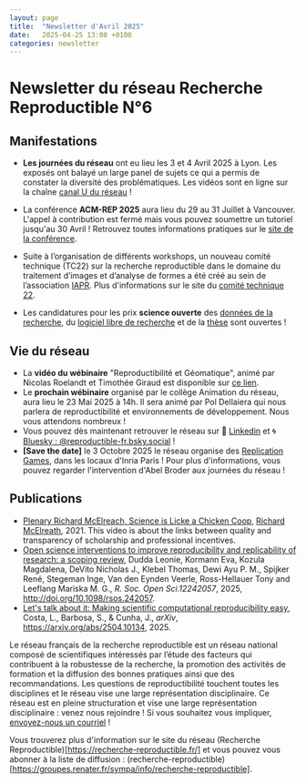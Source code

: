 ```yaml
---
layout: page
title:  "Newsletter d'Avril 2025"
date:   2025-04-25 13:00 +0100
categories: newsletter
---
```


# Newsletter du réseau Recherche Reproductible N°6

## Manifestations

* **Les journées du réseau** ont eu lieu les 3 et 4 Avril 2025 à Lyon. Les exposés ont balayé un large panel
  de sujets ce qui a permis de constater la diversité des problématiques.
  Les vidéos sont en ligne sur la chaîne [canal U du réseau](https://www.canal-u.tv/chaines/rfrr) !
* La conférence **ACM-REP 2025** aura lieu du 29 au 31 Juillet à Vancouver.
L'appel à contribution est fermé mais vous pouvez soumettre un tutoriel jusqu'au 30 Avril ! Retrouvez toutes informations pratiques sur le  [site de la conférence](https://acm-rep.github.io/2025/).

* Suite à l’organisation de différents workshops, un nouveau comité technique (TC22) sur la recherche reproductible dans le domaine du traitement d’images et d’analyse de formes a été créé au sein de l’association
  [IAPR](https://iapr.org/). Plus d'informations sur le site du [comité technique 22](https://tc22-team.github.io/TC22/index.html).

* Les candidatures pour les prix **science ouverte** des [données de la recherche](https://www.ouvrirlascience.fr/les-candidatures-pour-le-prix-science-ouverte-des-donnees-de-la-recherche-2025-sont-ouvertes/), du [logiciel libre de recherche](https://www.ouvrirlascience.fr/les-candidatures-pour-le-prix-science-ouverte-du-logiciel-libre-de-recherche-2025-sont-ouvertes/) et de la [thèse](https://www.ouvrirlascience.fr/les-candidatures-pour-les-prix-science-ouverte-2025-de-la-these-sont-ouvertes/) sont ouvertes !


## Vie du réseau
* La **vidéo du wébinaire** "Reproductibilité et Géomatique",
  animé par Nicolas Roelandt et Timothée Giraud est disponible sur
  [ce lien](https://www.recherche-reproductible.fr/past-webinaires/2025/03/28/Geomatique.html).
* Le **prochain wébinaire** organisé par le collège Animation du réseau, aura lieu le 23 Mai 2025 à 14h.
    Il sera animé par Pol Dellaiera qui nous parlera de reproductibilité et environnements de développement. Nous vous attendons nombreux !
* Vous pouvez dès maintenant retrouver le réseau sur
  🔗 [Linkedin](https://www.linkedin.com/company/r%C3%A9seau-fran%C3%A7ais-de-la-recherche-reproductible/) et
    🌀 [Bluesky : @reproductible-fr.bsky.social](https://bsky.app/profile/reproductible-fr.bsky.social) !
* **[Save the date]** le 3 Octobre 2025 le réseau organise des
  [Replication Games](https://i4replication.org/blog%20Games.html), dans les locaux d'Inria Paris ! Pour plus d'informations, vous pouvez regarder l'intervention d'Abel Broder aux journées du réseau !

## Publications

* [Plenary Richard McElreach, Science is Licke a Chicken Coop](https://www.youtube.com/watch?v=d8LqFO1dk-w),
      [Richard McElreath](https://www.youtube.com/@rmcelreath), 2021.
      This video is about the links between quality and transparency of scholarship and professional incentives.
* [Open science interventions to
    improve reproducibility and replicability of research: a scoping review](https://royalsocietypublishing.org/doi/10.1098/rsos.242057), Dudda Leonie, Kormann Eva, Kozula Magdalena, DeVito Nicholas J., Klebel Thomas, Dewi Ayu P. M., Spijker René, Stegeman Inge,
      Van den Eynden Veerle, Ross-Hellauer Tony and Leeflang Mariska M. G.,  *R. Soc. Open Sci.12242057*, 2025,
http://doi.org/10.1098/rsos.242057.
* [Let's talk about it: Making scientific computational reproducibility easy](https://arxiv.org/abs/2504.10134),
  Costa, L., Barbosa, S., & Cunha, J., <i>arXiv</i>, https://arxiv.org/abs/2504.10134, 2025.


Le réseau français de la recherche reproductible est un réseau national composé de scientifiques intéressés par l’étude des facteurs qui contribuent à la robustesse de la recherche, la promotion des activités de formation et la diffusion des bonnes pratiques ainsi que des recommandations. Les questions de reproductibilité touchent toutes les disciplines et le réseau vise une large représentation disciplinaire. Ce réseau est en pleine structuration et vise une large représentation disciplinaire : venez nous rejoindre ! Si vous souhaitez vous impliquer, [envoyez-nous un courriel](mailto:contact@recherche-reproductible.fr) !

Vous trouverez plus d'information sur le site du réseau (Recherche Reproductible)[https://recherche-reproductible.fr/] et vous pouvez vous abonner à la liste de diffusion : (recherche-reproductible)[https://groupes.renater.fr/sympa/info/recherche-reproductible].
